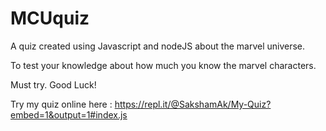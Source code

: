 # MCUquiz
A quiz created using Javascript and nodeJS about the marvel universe.

To test your knowledge about how much you know the marvel characters.

Must try. Good Luck!

Try my quiz online here : https://repl.it/@SakshamAk/My-Quiz?embed=1&output=1#index.js
